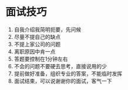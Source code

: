 # 面试技巧

1. 自我介绍我简明扼要，先问候
2. 尽量不提自己的缺点
3. 不提上家公司的问题
4. 离职原因中肯一点
5. 答题要控制在1分钟左右
6. 不会的问题不要硬去思考，直接说用的少
7. 提前做好准备，组织专业的答案，不能临时发挥
8. 面试结束，可以说谢谢你的面试，客气一下
